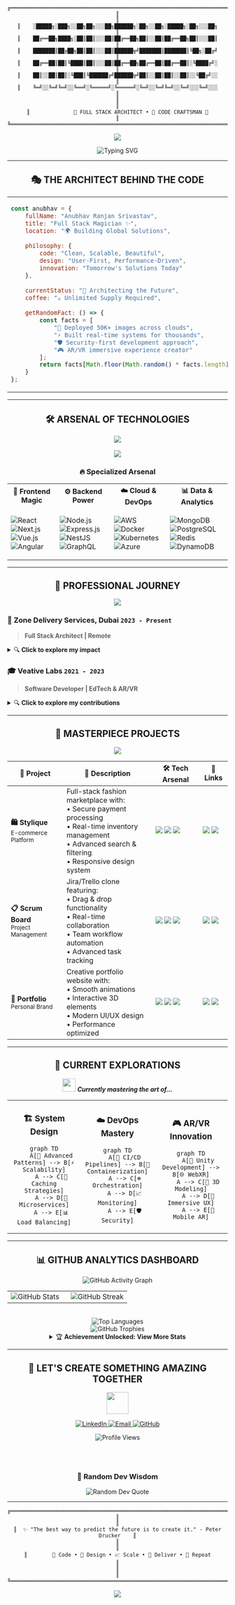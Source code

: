 <div align="center">

<!-- Animated ASCII Art Header -->
```
╔══════════════════════════════════════════════════════════════════════════════╗
║                                                                              ║
║    ░█████╗░███╗░░██╗██╗░░░██╗██████╗░██╗░░██╗░█████╗░██╗░░░██╗                ║
║    ██╔══██╗████╗░██║██║░░░██║██╔══██╗██║░░██║██╔══██╗██║░░░██║                ║
║    ███████║██╔██╗██║██║░░░██║██████╦╝███████║███████║╚██╗░██╔╝                ║
║    ██╔══██║██║╚████║██║░░░██║██╔══██╗██╔══██║██╔══██║░╚████╔╝░                ║
║    ██║░░██║██║░╚███║╚██████╔╝██████╦╝██║░░██║██║░░██║░░╚██╔╝░░                ║
║    ╚═╝░░╚═╝╚═╝░░╚══╝░╚═════╝░╚═════╝░╚═╝░░╚═╝╚═╝░░╚═╝░░░╚═╝░░░                ║
║                                                                              ║
║              🚀 FULL STACK ARCHITECT • 🌟 CODE CRAFTSMAN 🌟                  ║
╚══════════════════════════════════════════════════════════════════════════════╝
```

<img src="https://capsule-render.vercel.app/api?type=waving&color=gradient&customColorList=6,11,20&height=180&section=header&text=Welcome%20to%20My%20Universe&fontSize=42&fontColor=fff&animation=twinkling&fontAlignY=32"/>

</div>

<!-- Animated Typing Effect -->
<p align="center">
  <img src="https://readme-typing-svg.herokuapp.com?font=Orbitron&size=24&duration=3000&pause=1000&color=00D9FF&center=true&vCenter=true&multiline=true&repeat=false&width=800&height=120&lines=%F0%9F%8C%8C+Digital+Innovator+%7C+Problem+Solver;%E2%9A%A1+MERN+Stack+Virtuoso+%7C+Cloud+Native;%F0%9F%8E%AE+AR%2FVR+Pioneer+%7C+System+Architect;%F0%9F%92%8E+Crafting+the+Future%2C+One+Line+at+a+Time" alt="Typing SVG" />
</p>

---

<div align="center">

## 🎭 **THE ARCHITECT BEHIND THE CODE**

<table>
<tr>
<td width="50%">

```javascript
const anubhav = {
    fullName: "Anubhav Ranjan Srivastav",
    title: "Full Stack Magician ✨",
    location: "🌍 Building Global Solutions",
    
    philosophy: {
        code: "Clean, Scalable, Beautiful",
        design: "User-First, Performance-Driven",
        innovation: "Tomorrow's Solutions Today"
    },
    
    currentStatus: "🚀 Architecting the Future",
    coffee: "☕ Unlimited Supply Required",
    
    getRandomFact: () => {
        const facts = [
            "🎯 Deployed 50K+ images across clouds",
            "⚡ Built real-time systems for thousands",
            "🛡️ Security-first development approach",
            "🎮 AR/VR immersive experience creator"
        ];
        return facts[Math.floor(Math.random() * facts.length)];
    }
};
```

</td>
<td width="50%">

<img src="https://media.giphy.com/media/qgQUggAC3Pfv687qPC/giphy.gif" width="100%"/>

**🎯 Quick Stats:**
- 💼 **3+ Years** of Professional Excellence
- 🌟 **50K+ Users** Impacted
- ⚡ **Real-time Systems** Expert
- 🔒 **Security-First** Mindset

</td>
</tr>
</table>

</div>

---

<div align="center">

## 🛠️ **ARSENAL OF TECHNOLOGIES**

<!-- Tech Stack with Cool Animations -->
<img src="https://skillicons.dev/icons?i=js,ts,react,nextjs,nodejs,express,nestjs,java,cs,python,html,css,tailwind,bootstrap,sass" />
<br><br>
<img src="https://skillicons.dev/icons?i=mongodb,mysql,postgresql,redis,aws,azure,docker,kubernetes,git,github,figma,unity" />

### 🔥 **Specialized Arsenal**

<table align="center">
<tr>
<th>🎨 Frontend Magic</th>
<th>⚙️ Backend Power</th>
<th>☁️ Cloud & DevOps</th>
<th>📊 Data & Analytics</th>
</tr>
<tr>
<td>

![React](https://img.shields.io/badge/React-20232A?style=for-the-badge&logo=react&logoColor=61DAFB)
![Next.js](https://img.shields.io/badge/Next.js-000?style=for-the-badge&logo=nextdotjs&logoColor=white)
![Vue.js](https://img.shields.io/badge/Vue.js-35495E?style=for-the-badge&logo=vuedotjs&logoColor=4FC08D)
![Angular](https://img.shields.io/badge/Angular-DD0031?style=for-the-badge&logo=angular&logoColor=white)

</td>
<td>

![Node.js](https://img.shields.io/badge/Node.js-43853D?style=for-the-badge&logo=node.js&logoColor=white)
![Express.js](https://img.shields.io/badge/Express.js-404D59?style=for-the-badge)
![NestJS](https://img.shields.io/badge/NestJS-E0234E?style=for-the-badge&logo=nestjs&logoColor=white)
![GraphQL](https://img.shields.io/badge/GraphQL-E10098?style=for-the-badge&logo=graphql&logoColor=white)

</td>
<td>

![AWS](https://img.shields.io/badge/AWS-232F3E?style=for-the-badge&logo=amazonaws&logoColor=white)
![Docker](https://img.shields.io/badge/Docker-2496ED?style=for-the-badge&logo=docker&logoColor=white)
![Kubernetes](https://img.shields.io/badge/Kubernetes-326CE5?style=for-the-badge&logo=kubernetes&logoColor=white)
![Azure](https://img.shields.io/badge/Azure-0078D4?style=for-the-badge&logo=microsoftazure&logoColor=white)

</td>
<td>

![MongoDB](https://img.shields.io/badge/MongoDB-4EA94B?style=for-the-badge&logo=mongodb&logoColor=white)
![PostgreSQL](https://img.shields.io/badge/PostgreSQL-316192?style=for-the-badge&logo=postgresql&logoColor=white)
![Redis](https://img.shields.io/badge/Redis-DC382D?style=for-the-badge&logo=redis&logoColor=white)
![DynamoDB](https://img.shields.io/badge/DynamoDB-4053D6?style=for-the-badge&logo=amazondynamodb&logoColor=white)

</td>
</tr>
</table>

</div>

---

<div align="center">

## 💼 **PROFESSIONAL JOURNEY**

<img src="https://user-images.githubusercontent.com/73097560/115834477-dbab4500-a447-11eb-908a-139a6edaec5c.gif">

</div>

### 🏢 **Zone Delivery Services, Dubai** `2023 - Present`
> **Full Stack Architect | Remote**

<details>
<summary>🔍 <b>Click to explore my impact</b></summary>

```bash
🎯 ACHIEVEMENTS UNLOCKED:
├── 💳 Architected wallet & payout systems with complex settlement logic
├── 🚚 Built multi-pickup/dropoff order engine with dynamic pricing
├── 📱 Developed intelligent rider notification service (ID/Map/Random)
├── ☁️ Migrated 50,000+ images across S3 buckets with zero downtime
├── 🗺️ Implemented real-time tracking with geofencing capabilities
└── 🚀 Deployed scalable solutions on AWS (EC2, S3, Route53, SSL)

💡 TECHNOLOGIES: Node.js • React • AWS • MongoDB • Real-time Systems
```

</details>

### 🎓 **Veative Labs** `2021 - 2023`
> **Software Developer | EdTech & AR/VR**

<details>
<summary>🔍 <b>Click to explore my contributions</b></summary>

```bash
🎯 SOLUTIONS DELIVERED:
├── 🌐 Learning Hub Portal (Thousands of Active Users)
├── 💬 Live Counseling Platform with Zoom Integration
├── 🎓 Study Abroad Portal with Payment Gateway Integration
├── 📊 Advanced Admin & Accounts Management System
├── 🎮 AR/VR Educational Solutions
└── ⚡ Real-time Socket-based Communication Systems

💡 TECHNOLOGIES: MERN Stack • AR/VR • Payment Gateways • Real-time APIs
```

</details>

---

<div align="center">

## 🎨 **MASTERPIECE PROJECTS**

<img src="https://user-images.githubusercontent.com/73097560/115834477-dbab4500-a447-11eb-908a-139a6edaec5c.gif">

</div>

<table>
<thead>
<tr>
<th>🚀 Project</th>
<th>📖 Description</th>
<th>🛠️ Tech Arsenal</th>
<th>🔗 Links</th>
</tr>
</thead>
<tbody>
<tr>
<td><b>🛍️ Stylique</b><br/><sub>E-commerce Platform</sub></td>
<td>
Full-stack fashion marketplace with:<br/>
• Secure payment processing<br/>
• Real-time inventory management<br/>
• Advanced search & filtering<br/>
• Responsive design system
</td>
<td>
<img src="https://img.shields.io/badge/React-61DAFB?logo=react&logoColor=black&style=flat-square"/>
<img src="https://img.shields.io/badge/Node.js-339933?logo=nodedotjs&logoColor=white&style=flat-square"/>
<img src="https://img.shields.io/badge/MongoDB-47A248?logo=mongodb&logoColor=white&style=flat-square"/>
</td>
<td>
<a href="#"><img src="https://img.shields.io/badge/Live-00C7B7?style=flat-square&logo=netlify&logoColor=white"/></a>
<a href="#"><img src="https://img.shields.io/badge/Code-181717?style=flat-square&logo=github&logoColor=white"/></a>
</td>
</tr>
<tr>
<td><b>📋 Scrum Board</b><br/><sub>Project Management</sub></td>
<td>
Jira/Trello clone featuring:<br/>
• Drag & drop functionality<br/>
• Real-time collaboration<br/>
• Team workflow automation<br/>
• Advanced task tracking
</td>
<td>
<img src="https://img.shields.io/badge/React-61DAFB?logo=react&logoColor=black&style=flat-square"/>
<img src="https://img.shields.io/badge/Express-000000?logo=express&logoColor=white&style=flat-square"/>
<img src="https://img.shields.io/badge/Socket.IO-010101?logo=socketdotio&logoColor=white&style=flat-square"/>
</td>
<td>
<a href="#"><img src="https://img.shields.io/badge/Live-00C7B7?style=flat-square&logo=netlify&logoColor=white"/></a>
<a href="#"><img src="https://img.shields.io/badge/Code-181717?style=flat-square&logo=github&logoColor=white"/></a>
</td>
</tr>
<tr>
<td><b>🌟 Portfolio</b><br/><sub>Personal Brand</sub></td>
<td>
Creative portfolio website with:<br/>
• Smooth animations<br/>
• Interactive 3D elements<br/>
• Modern UI/UX design<br/>
• Performance optimized
</td>
<td>
<img src="https://img.shields.io/badge/Next.js-000000?logo=nextdotjs&logoColor=white&style=flat-square"/>
<img src="https://img.shields.io/badge/TailwindCSS-38B2AC?logo=tailwindcss&logoColor=white&style=flat-square"/>
<img src="https://img.shields.io/badge/Three.js-000000?logo=threedotjs&logoColor=white&style=flat-square"/>
</td>
<td>
<a href="#"><img src="https://img.shields.io/badge/Live-00C7B7?style=flat-square&logo=netlify&logoColor=white"/></a>
<a href="#"><img src="https://img.shields.io/badge/Code-181717?style=flat-square&logo=github&logoColor=white"/></a>
</td>
</tr>
</tbody>
</table>

---

<div align="center">

## 🌱 **CURRENT EXPLORATIONS**

<img src="https://media.giphy.com/media/iY8CRBdQXODJSCERIr/giphy.gif" width="30px">&nbsp;***Currently mastering the art of...***

<table>
<tr>
<td width="33%" align="center">

### 🏗️ **System Design**
```mermaid
graph TD
    A[🧠 Advanced Patterns] --> B[⚡ Scalability]
    A --> C[💾 Caching Strategies]
    A --> D[🔄 Microservices]
    A --> E[📊 Load Balancing]
```

</td>
<td width="33%" align="center">

### ☁️ **DevOps Mastery**
```mermaid
graph TD
    A[🚀 CI/CD Pipelines] --> B[🐳 Containerization]
    A --> C[☸️ Orchestration]
    A --> D[📈 Monitoring]
    A --> E[🛡️ Security]
```

</td>
<td width="33%" align="center">

### 🎮 **AR/VR Innovation**
```mermaid
graph TD
    A[🥽 Unity Development] --> B[🌐 WebXR]
    A --> C[🎨 3D Modeling]
    A --> D[🧪 Immersive UX]
    A --> E[📱 Mobile AR]
```

</td>
</tr>
</table>

</div>

---

<div align="center">

## 📊 **GITHUB ANALYTICS DASHBOARD**

<img src="https://github-readme-activity-graph.vercel.app/graph?username=anubhav2706&custom_title=Anubhav's%20Contribution%20Graph&bg_color=0D1117&color=7c3aed&line=00D9FF&point=7c3aed&area_color=FFFFFF&title_color=FFFFFF&area=true" alt="GitHub Activity Graph" />

<br/>

<div align="center">
<table>
<tr>
<td width="50%">

<img src="https://github-readme-stats.vercel.app/api?username=anubhav2706&show_icons=true&theme=tokyonight&hide_border=true&custom_title=GitHub%20Statistics&include_all_commits=true&count_private=true" alt="GitHub Stats" />

</td>
<td width="50%">

<img src="https://github-readme-streak-stats.herokuapp.com/?user=anubhav2706&theme=tokyonight&hide_border=true&stroke=0000&background=0D1117&ring=7c3aed&fire=00D9FF&currStreakLabel=00D9FF" alt="GitHub Streak" />

</td>
</tr>
</table>
</div>

<br/>

<img src="https://github-readme-stats.vercel.app/api/top-langs/?username=anubhav2706&layout=donut&theme=tokyonight&hide_border=true&custom_title=Language%20Distribution&langs_count=8" alt="Top Languages" />

<br/>

<img src="https://github-profile-trophy.vercel.app/?username=anubhav2706&theme=radical&no-frame=true&no-bg=false&margin-w=4&row=1&column=7" alt="GitHub Trophies" />

<br/>

<details>
<summary>🏆 <b>Achievement Unlocked: View More Stats</b></summary>

<br/>

<img src="https://metrics.lecoq.io/anubhav2706?template=classic&config.timezone=Asia%2FCalcutta" alt="Detailed Metrics" />

</details>

</div>

---

<div align="center">

## 🤝 **LET'S CREATE SOMETHING AMAZING TOGETHER**

<img src="https://raw.githubusercontent.com/Tarikul-Islam-Anik/Animated-Fluent-Emojis/master/Emojis/People%20with%20professions/Man%20Technologist%20Medium%20Skin%20Tone.png" width="50" />

<p>
<a href="https://www.linkedin.com/in/anubhav-s-618a9a201/">
<img src="https://img.shields.io/badge/LinkedIn-0077B5?style=for-the-badge&logo=linkedin&logoColor=white&logoWidth=20" alt="LinkedIn"/>
</a>
<a href="mailto:arsri2706@gmail.com">
<img src="https://img.shields.io/badge/Email-D14836?style=for-the-badge&logo=gmail&logoColor=white" alt="Email"/>
</a>
<a href="https://github.com/anubhav2706">
<img src="https://img.shields.io/badge/GitHub-100000?style=for-the-badge&logo=github&logoColor=white" alt="GitHub"/>
</a>
</p>

<!-- Visitor Counter with Style -->
<img src="https://komarev.com/ghpvc/?username=anubhav2706&style=for-the-badge&color=7c3aed&label=PROFILE+VIEWS" alt="Profile Views"/>

<br/><br/>

### 💭 **Random Dev Wisdom**
<img src="https://quotes-github-readme.vercel.app/api?type=horizontal&theme=tokyonight&border=true" alt="Random Dev Quote"/>

</div>

---

<div align="center">

```
╔═══════════════════════════════════════════════════════════════════════════════╗
║                                                                               ║
║  ✨ "The best way to predict the future is to create it." - Peter Drucker    ║
║                                                                               ║
║        🚀 Code • 🎨 Design • 📈 Scale • 🌟 Deliver • 🔄 Repeat               ║
║                                                                               ║
╚═══════════════════════════════════════════════════════════════════════════════╝
```

<img src="https://capsule-render.vercel.app/api?type=waving&color=gradient&customColorList=6,11,20&height=100&section=footer"/>

</div>
